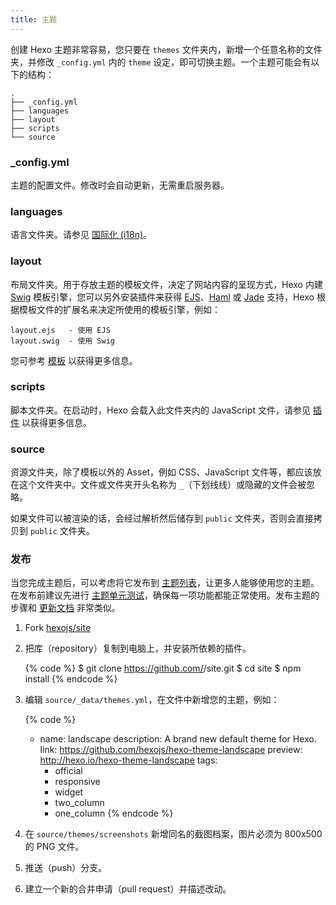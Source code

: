 ```yaml
---
title: 主题
---
```

创建 Hexo 主题非常容易，您只要在 `themes` 文件夹内，新增一个任意名称的文件夹，并修改 `_config.yml` 内的 `theme` 设定，即可切换主题。一个主题可能会有以下的结构：

``` plain
.
├── _config.yml
├── languages
├── layout
├── scripts
└── source
```

### _config.yml

主题的配置文件。修改时会自动更新，无需重启服务器。

### languages

语言文件夹。请参见 [国际化 (i18n)](internationalization.html)。

### layout

布局文件夹。用于存放主题的模板文件，决定了网站内容的呈现方式，Hexo 内建 [Swig] 模板引擎，您可以另外安装插件来获得 [EJS]、[Haml] 或 [Jade] 支持，Hexo 根据模板文件的扩展名来决定所使用的模板引擎，例如：

``` plain
layout.ejs   - 使用 EJS
layout.swig  - 使用 Swig
```

您可参考 [模板](templates.html) 以获得更多信息。

### scripts

脚本文件夹。在启动时，Hexo 会载入此文件夹内的 JavaScript 文件，请参见 [插件](plugins.html) 以获得更多信息。

### source

资源文件夹，除了模板以外的 Asset，例如 CSS、JavaScript 文件等，都应该放在这个文件夹中。文件或文件夹开头名称为 `_`（下划线线）或隐藏的文件会被忽略。

如果文件可以被渲染的话，会经过解析然后储存到 `public` 文件夹，否则会直接拷贝到 `public` 文件夹。

### 发布
当您完成主题后，可以考虑将它发布到 [主题列表](/themes)，让更多人能够使用您的主题。在发布前建议先进行 [主题单元测试](https://github.com/hexojs/hexo-theme-unit-test)，确保每一项功能都能正常使用。发布主题的步骤和 [更新文档](contributing.html#更新文档) 非常类似。

1. Fork [hexojs/site]
2. 把库（repository）复制到电脑上，并安装所依赖的插件。

    {% code %}
    $ git clone https://github.com/<username>/site.git
    $ cd site
    $ npm install
    {% endcode %}

3. 编辑 `source/_data/themes.yml`，在文件中新增您的主题，例如：

    {% code %}
    - name: landscape
      description: A brand new default theme for Hexo.
      link: https://github.com/hexojs/hexo-theme-landscape
      preview: http://hexo.io/hexo-theme-landscape
      tags:
        - official
        - responsive
        - widget
        - two_column
        - one_column
    {% endcode %}

4. 在 `source/themes/screenshots` 新增同名的截图档案，图片必须为 800x500 的 PNG 文件。
5. 推送（push）分支。
6. 建立一个新的合并申请（pull request）并描述改动。

[EJS]: https://github.com/hexojs/hexo-renderer-ejs
[Swig]: https://github.com/node-swig/swig-templates
[Haml]: https://github.com/hexojs/hexo-renderer-haml
[Jade]: https://github.com/hexojs/hexo-renderer-jade
[hexojs/site]: https://github.com/hexojs/site
